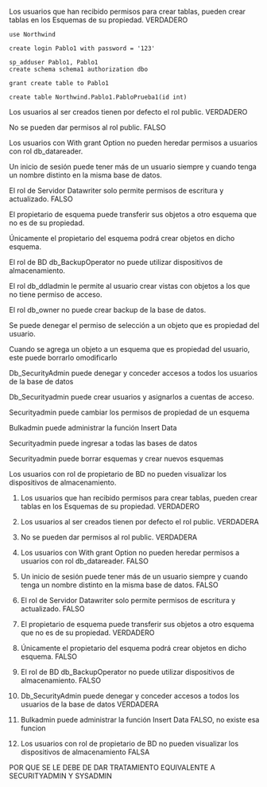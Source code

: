 Los usuarios que han recibido permisos para crear tablas, pueden crear tablas en los
Esquemas de su propiedad.   VERDADERO
```
use Northwind

create login Pablo1 with password = '123' 

sp_adduser Pablo1, Pablo1
create schema schema1 authorization dbo

grant create table to Pablo1

create table Northwind.Pablo1.PabloPrueba1(id int)
```


Los usuarios al ser creados tienen por defecto el rol public. VERDADERO


No se pueden dar permisos al rol public. FALSO

Los usuarios con With grant Option no pueden heredar permisos a usuarios con rol
db_datareader.

Un inicio de sesión puede tener más de un usuario siempre y cuando tenga un nombre
distinto en la misma base de datos.

El rol de Servidor Datawriter solo permite permisos de escritura y actualizado. FALSO

El propietario de esquema puede transferir sus objetos a otro esquema que no es de su
propiedad.

Únicamente el propietario del esquema podrá crear objetos en dicho esquema.

El rol de BD db_BackupOperator no puede utilizar dispositivos de almacenamiento.


El rol db_ddladmin le permite al usuario crear vistas con objetos a los que no tiene
permiso de acceso.


El rol db_owner no puede crear backup de la base de datos.

Se puede denegar el permiso de selección a un objeto que es propiedad del usuario.

Cuando se agrega un objeto a un esquema que es propiedad del usuario, este puede
borrarlo omodificarlo

Db_SecurityAdmin puede denegar y conceder accesos a todos los usuarios de la base de
datos

Db_Securityadmin puede crear usuarios y asignarlos a cuentas de acceso.

Securityadmin puede cambiar los permisos de propiedad de un esquema

Bulkadmin puede administrar la función Insert Data

Securityadmin puede ingresar a todas las bases de datos


Securityadmin puede borrar esquemas y crear nuevos esquemas


Los usuarios con rol de propietario de BD no pueden visualizar los dispositivos de
almacenamiento.


1. Los usuarios que han recibido permisos para crear tablas, pueden crear tablas en los
 Esquemas de su propiedad.
VERDADERO

2. Los usuarios al ser creados tienen por defecto el rol public. VERDADERA

3. No se pueden dar permisos al rol public. VERDADERA

4. Los usuarios con With grant Option no pueden heredar permisos a usuarios con rol
db_datareader. FALSO	

5. Un inicio de sesión puede tener más de un usuario siempre y cuando tenga un nombre
distinto en la misma base de datos. FALSO

6. El rol de Servidor Datawriter solo permite permisos de escritura y actualizado. FALSO

7. El propietario de esquema puede transferir sus objetos a otro esquema que no es de su
propiedad. VERDADERO

8. Únicamente el propietario del esquema podrá crear objetos en dicho esquema. FALSO

9. El rol de BD db_BackupOperator no puede utilizar dispositivos de almacenamiento. FALSO

14. Db_SecurityAdmin puede denegar y conceder accesos a todos los usuarios de la base de
datos VERDADERA


17. Bulkadmin puede administrar la función Insert Data
FALSO, no existe esa funcion


20. Los usuarios con rol de propietario de BD no pueden visualizar los dispositivos de
almacenamiento FALSA


POR QUE SE LE DEBE DE DAR TRATAMIENTO EQUIVALENTE A SECURITYADMIN Y SYSADMIN
